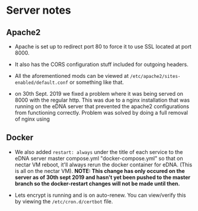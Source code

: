 
# Server notes

## Apache2

* Apache is set up to redirect port 80 to force it to use SSL located at port 8000.
* It also has the CORS configuration stuff included for outgoing headers.
* All the aforementioned mods can be viewed at ```/etc/apache2/sites-enabled/default.conf``` or something like that.

* on 30th Sept. 2019 we fixed a problem where it was being served on 8000 with the regular http. This was due to a nginx installation that was running on the eDNA server that prevented the apache2 configurations from functioning correctly. Problem was solved by doing a full removal of nginx using 

## Docker

* We also added ```restart: always``` under the title of each service to the eDNA server master compose.yml "docker-compose.yml" so that on nectar VM reboot, it'll always rerun the docker container for eDNA. (This is all on the nectar VM). **NOTE: This change has only occured on the server as of 30th sept 2019 and hasn't yet been pushed to the master branch so the docker-restart changes will not be made until then.**

* Lets encrypt is running and is on auto-renew. You can view/verify this by viewing the ```/etc/cron.d/certbot``` file.
